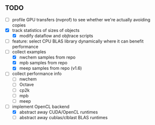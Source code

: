 TODO
----

- [ ] profile GPU transfers (nvprof) to see whether we're actually avoiding copies
- [x] track statistics of sizes of objects
  - [x] modify dataflow and objtrace scripts
- [ ] feature: select CPU BLAS library dynamically where it can benefit performance
- [ ] collect examples
  - [x] nwchem samples from repo
  - [x] mpb samples from repo
  - [x] meep samples from repo (v1.6)
- [ ] collect performance info 
  - [ ] nwchem
  - [ ] Octave
  - [ ] cp2k
  - [ ] mpb
  - [ ] meep
- [ ] implement OpenCL backend
  - [x] abstract away CUDA/OpenCL runtimes
  - [ ] abstract away cublas/clblast BLAS runtimes
